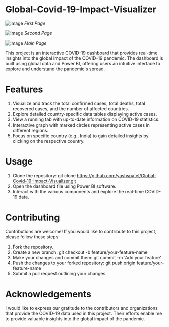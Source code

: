 # Global-Covid-19-Impact-Visualizer
![image](https://github.com/yashspatel/Global-Covid-19-Impact-Visualizer/assets/52578075/e70770bf-95d7-4933-add4-08c9da61e41a)
*First Page*

![image](https://github.com/yashspatel/Global-Covid-19-Impact-Visualizer/assets/52578075/1f064c8a-7540-48c6-aa7a-085849b7a17d)
*Second Page*

![image](https://github.com/yashspatel/Global-Covid-19-Impact-Visualizer/assets/52578075/77fdc62a-de39-416c-b399-acf3a042a761)
*Main Page*

This project is an interactive COVID-19 dashboard that provides real-time insights into the global impact of the COVID-19 pandemic. The dashboard is built using global data and Power BI, offering users an intuitive interface to explore and understand the pandemic's spread.

# Features
1. Visualize and track the total confirmed cases, total deaths, total recovered cases, and the number of affected countries.
2. Explore detailed country-specific data tables displaying active cases.
3. View a running tab with up-to-date information on COVID-19 statistics.
4. Interactive graph with marked circles representing active cases in different regions.
5. Focus on specific country (e.g., India) to gain detailed insights by clicking on the respective country.

# Usage
1. Clone the repository: git clone https://github.com/yashspatel/Global-Covid-19-Impact-Visualizer.git
2. Open the dashboard file using Power BI software.
3. Interact with the various components and explore the real-time COVID-19 data.

# Contributing
Contributions are welcome! If you would like to contribute to this project, please follow these steps:

1. Fork the repository.
2. Create a new branch: git checkout -b feature/your-feature-name
3. Make your changes and commit them: git commit -m 'Add your feature'
4. Push the changes to your forked repository: git push origin feature/your-feature-name
5. Submit a pull request outlining your changes.

# Acknowledgements
I would like to express our gratitude to the contributors and organizations that provide the COVID-19 data used in this project. Their efforts enable me to provide valuable insights into the global impact of the pandemic.
